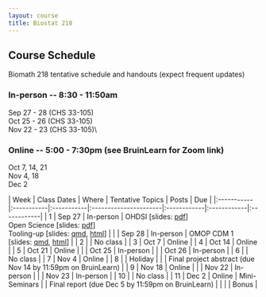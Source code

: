 ```yaml
---
layout: course
title: Biostat 218
---
```


## Course Schedule

Biomath 218 tentative schedule and handouts (expect frequent updates)

### In-person -- 8:30 - 11:50am

Sep 27 - 28 (CHS 33-105)\
Oct 25 - 26 (CHS 33-105)\
Nov 22 - 23 (CHS 33-105)\

### Online -- 5:00 - 7:30pm (see BruinLearn for Zoom link)

Oct 7, 14, 21\
Nov 4, 18\
Dec 2

| Week | Class Dates | Where | Tentative Topics | Posts | Due |
|:-----------|:-----------|:-----------|:----------------------|:------------|:------------|:------------|
|  1 | Sep 27 | In-person | OHDSI \[slides: [pdf](https://raw.githubusercontent.com/ucla-biostat-218/ucla-biostat-218.github.io/master/latex/01_ohdsi_intro.pdf)\] <br> Open Science \[slides: [pdf](https://raw.githubusercontent.com/ucla-biostat-218/ucla-biostat-218.github.io/master/latex/01_open_science.pdf)\] <br> Tooling-up \[slides: [qmd](https://raw.githubusercontent.com/ucla-biostat-218/ucla-biostat-218.github.io/master/qmd/01_tooling_up.qmd), [html](../slides/01_tooling_up.revealjs.html)\] |
|    | Sep 28 | In-person | OMOP CDM 1 \[slides: [qmd](https://raw.githubusercontent.com/ucla-biostat-218/ucla-biostat-218.github.io/master/qmd/01_cdm.qmd), [html](../slides/01_cdm.revealjs.html)\] |
|  2 |        | No class  |
|  3 | Oct 7  | Online    | 
|  4 | Oct 14 | Online    | 
|  5 | Oct 21 | Online    | 
|    | Oct 25 | In-person | 
|    | Oct 26 | In-person | 
|  6 |        | No class  | 
|  7 | Nov 4  | Online    | 
|  8 |        | Holiday   | | | Final project abstract (due Nov 14 by 11:59pm on BruinLearn) |
|  9 | Nov 18 | Online    | 
|    | Nov 22 | In-person | 
|    | Nov 23 | In-person | 
| 10 |        | No class  |
| 11 | Dec 2  | Online    | Mini-Seminars | | Final report (due Dec 5 by 11:59pm on BruinLearn) |
|    |        | Bonus     | 

